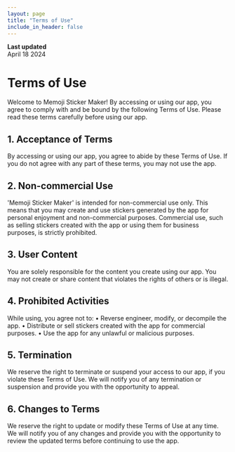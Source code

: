 ```yaml
---
layout: page
title: "Terms of Use"
include_in_header: false
---
```


**Last updated**  
April 18 2024

# Terms of Use

Welcome to Memoji Sticker Maker! By accessing or using our app, you agree to comply with and be bound by the following Terms of Use. Please read these terms carefully before using our app.

## 1. Acceptance of Terms
By accessing or using our app, you agree to abide by these Terms of Use. If you do not agree with any part of these terms, you may not use the app.

## 2. Non-commercial Use
'Memoji Sticker Maker' is intended for non-commercial use only. This means that you may create and use stickers generated by the app for personal enjoyment and non-commercial purposes. Commercial use, such as selling stickers created with the app or using them for business purposes, is strictly prohibited.

## 3. User Content
You are solely responsible for the content you create using our app. You may not create or share content that violates the rights of others or is illegal.

## 4. Prohibited Activities
While using, you agree not to:
• Reverse engineer, modify, or decompile the app.
• Distribute or sell stickers created with the app for commercial purposes.
• Use the app for any unlawful or malicious purposes.

## 5. Termination
We reserve the right to terminate or suspend your access to our app, if you violate these Terms of Use. We will notify you of any termination or suspension and provide you with the opportunity to appeal.

## 6. Changes to Terms
We reserve the right to update or modify these Terms of Use at any time. We will notify you of any changes and provide you with the opportunity to review the updated terms before continuing to use the app.
